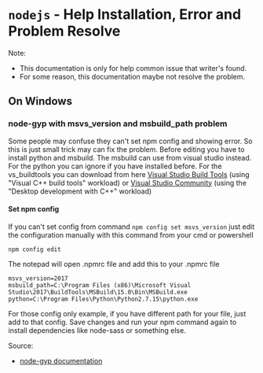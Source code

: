 # `nodejs` - Help Installation, Error and Problem Resolve

Note:
- This documentation is only for help common issue that writer's found.
- For some reason, this documentation maybe not resolve the problem.

## On Windows

### node-gyp with msvs_version and msbuild_path problem

Some people may confuse they can't set npm config and showing error. So this is just small trick may can fix the problem.
Before editing you have to install python and msbuild. The msbuild can use from visual studio instead.
For the python you can ignore if you have installed before.
For the vs_buildtools you can download from here [Visual Studio Build Tools](https://visualstudio.microsoft.com/thank-you-downloading-visual-studio/?sku=BuildTools)
(using "Visual C++ build tools" workload) or [Visual Studio Community](https://visualstudio.microsoft.com/thank-you-downloading-visual-studio/?sku=Community)
(using the "Desktop development with C++" workload)

#### Set npm config

If you can't set config from command ```npm config set msvs_version``` just edit the configuration manually with this command from your cmd or powershell

```
npm config edit
```

The notepad will open .npmrc file and add this to your .npmrc file

```
msvs_version=2017
msbuild_path=C:\Program Files (x86)\Microsoft Visual Studio\2017\BuildTools\MSBuild\15.0\Bin\MSBuild.exe
python=C:\Program Files\Python\Python2.7.15\python.exe
```

For those config only example, if you have different path for your file, just add to that config.
Save changes and run your npm command again to install dependencies like node-sass or something else.

Source:
- [node-gyp documentation](https://github.com/nodejs/node-gyp#on-windows)
